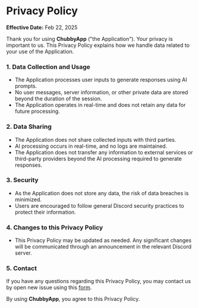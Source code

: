 # Privacy Policy

**Effective Date:** Feb 22, 2025

Thank you for using **ChubbyApp** ("the Application"). Your privacy is important to us. This Privacy Policy explains how we handle data related to your use of the Application.

### **1. Data Collection and Usage**
- The Application processes user inputs to generate responses using AI prompts.
- No user messages, server information, or other private data are stored beyond the duration of the session.
- The Application operates in real-time and does not retain any data for future processing.

### **2. Data Sharing**
- The Application does not share collected inputs with third parties.
- AI processing occurs in real-time, and no logs are maintained.
- The Application does not transfer any information to external services or third-party providers beyond the AI processing required to generate responses.

### **3. Security**
- As the Application does not store any data, the risk of data breaches is minimized.
- Users are encouraged to follow general Discord security practices to protect their information.

### **4. Changes to this Privacy Policy**
- This Privacy Policy may be updated as needed. Any significant changes will be communicated through an announcement in the relevant Discord server.

### **5. Contact**
If you have any questions regarding this Privacy Policy, you may contact us by open new issue using this [form](https://github.com/Zea10th/chubby_app/issues).

By using **ChubbyApp**, you agree to this Privacy Policy.

